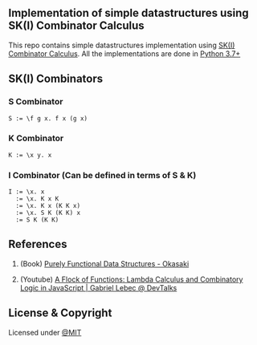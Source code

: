 ## Implementation of simple datastructures using SK(I) Combinator Calculus

This repo contains simple datastructures implementation using [SK(I) Combinator Calculus](https://en.wikipedia.org/wiki/SKI_combinator_calculus). All the implementations are done in [Python 3.7+](https://www.python.org/downloads/release/python-370/)

## SK(I) Combinators

### S Combinator

```
S := \f g x. f x (g x)
```

### K Combinator

```
K := \x y. x
```

### I Combinator (Can be defined in terms of S & K)

```
I := \x. x
  := \x. K x K
  := \x. K x (K K x)
  := \x. S K (K K) x
  := S K (K K)
```

## References

1. (Book) [Purely Functional Data Structures - Okasaki](https://www.amazon.in/Purely-Functional-Structures-Chris-Okasaki/dp/0521663504)

2. (Youtube) [A Flock of Functions: Lambda Calculus and Combinatory Logic in JavaScript | Gabriel Lebec @ DevTalks](https://youtu.be/6BnVo7EHO_8)

## License & Copyright

Licensed under [@MIT](./LICENSE)
